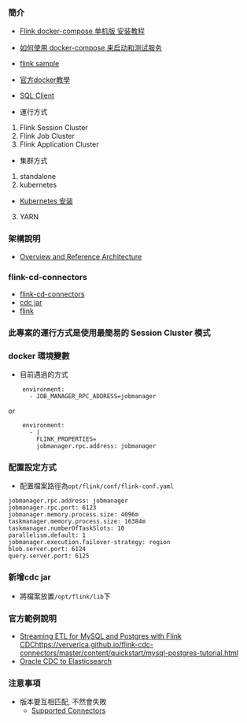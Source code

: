 ### 簡介
- [Flink docker-compose 单机版 安装教程](https://blog.csdn.net/u010020726/article/details/125554717)   
- [如何使用 docker-compose 来启动和测试服务](https://blog.csdn.net/surfirst/article/details/120940848)  
- [flink sample](https://github.com/docker-flink/examples/blob/master/docker-compose.yml)    
- [官方docker教學](https://nightlies.apache.org/flink/flink-docs-release-1.10/zh/ops/deployment/docker.html)   
- [SQL Client](https://nightlies.apache.org/flink/flink-docs-release-1.13/docs/dev/table/sqlclient/)   


- 運行方式
1. Flink Session Cluster
2. Flink Job Cluster
3. Flink Application Cluster

- 集群方式
1. standalone
2. kubernetes
  - [Kubernetes 安装](https://nightlies.apache.org/flink/flink-docs-master/zh/docs/deployment/resource-providers/standalone/kubernetes/)   
3. YARN


### 架構說明
- [Overview and Reference Architecture](https://nightlies.apache.org/flink/flink-docs-master/zh/docs/deployment/overview/)  


### flink-cd-connectors
- [flink-cd-connectors](https://github.com/ververica/flink-cdc-connectors)   
- [cdc jar](https://repo1.maven.org/maven2/com/ververica/)   
- [flink](https://repo.maven.apache.org/maven2/org/apache/flink/)   


### 此專案的運行方式是使用最簡易的 Session Cluster 模式

### docker 環境變數
- 目前遇過的方式 
```
    environment:
      - JOB_MANAGER_RPC_ADDRESS=jobmanager
```
or 
```
    environment:
      - |
        FLINK_PROPERTIES=
        jobmanager.rpc.address: jobmanager
```
### 配置設定方式
- 配置檔案路徑為`opt/flink/conf/flink-conf.yaml`
```
jobmanager.rpc.address: jobmanager
jobmanager.rpc.port: 6123
jobmanager.memory.process.size: 4096m
taskmanager.memory.process.size: 16384m
taskmanager.numberOfTaskSlots: 10
parallelism.default: 1
jobmanager.execution.failover-strategy: region
blob.server.port: 6124
query.server.port: 6125
```

### 新增cdc jar
- 將檔案放置`/opt/flink/lib`下

### 官方範例說明
- [Streaming ETL for MySQL and Postgres with Flink CDC]()https://ververica.github.io/flink-cdc-connectors/master/content/quickstart/mysql-postgres-tutorial.html   
- [Oracle CDC to Elasticsearch](https://ververica.github.io/flink-cdc-connectors/master/content/quickstart/oracle-tutorial.html)   

### 注意事項
- 版本要互相匹配, 不然會失敗
  - [Supported Connectors](https://ververica.github.io/flink-cdc-connectors/master/content/about.html#supported-flink-versions)         









